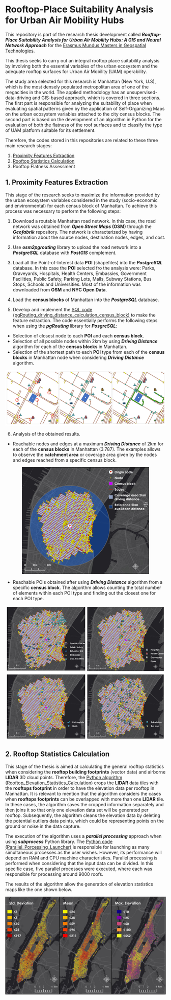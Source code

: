 # Rooftop-Place Suitability Analysis for Urban Air Mobility Hubs
This repository is part of the research thesis development called **_Rooftop-Place Suitability Analysis for Urban Air Mobility Hubs: A GIS and Neural Network Approach_** for the [Erasmus Mundus Masters in Geospatial Technologies](http://mastergeotech.info/).

This thesis seeks to carry out an integral rooftop place suitability analysis by involving both the essential variables of the urban ecosystem and the adequate rooftop surfaces for Urban Air Mobility (UAM) operability.

The study area selected for this research is Manhattan (New York, U.S), which is the most densely populated metropolitan area of one of the megacities in the world. The applied methodology has an unsupervised-data-driving and GIS-based approach, which is covered in three sections. The first part is responsible for analyzing the suitability of place when evaluating spatial patterns given by the application of Self-Organizing Maps on the urban ecosystem variables attached to the city census blocks. The second part is based on the development of an algorithm in Python for the evaluation of both the flatness of the roof surfaces and to classify the type of UAM platform suitable for its settlement.

Therefore, the codes stored in this repositories are related to these three main research stages:
1. [Proximity Features Extraction](#proximity)
2. [Rooftop Statistics Calculation](#roof_statistics)
3. Rooftop Flatness Assessment

<a name="proximity"></a>
## 1. Proximity Features Extraction

This stage of the research seeks to maximize the information provided by the urban ecosystem variables considered in the study (socio-economic and environmental) for each census block of Manhattan. To achieve this process was necessary to perform the following steps:
1. Download a routable Manhattan road network. In this case, the road network was obtained from **_Open Street Maps_ (OSM)**  through the **_Geofabrik_** repository. The network is characterized by having information about the source nodes, destination nodes, edges, and cost.

2. Use **_osm2pgrouting_** library to upload the road network into a **_PostgreSQL_** database with **_PostGIS_** complement.

3. Load all the Point-of-Interest data **POI** (shapefiles) into the **_PostgreSQL_** database. In this case the **POI** selected fro the analysis were: Parks, Graveyards, Hospitals, Health Centers, Embassies, Government Facilities, Public Safety, Parking Lots, Malls, Subway Stations, Bus Stops, Schools and Universities. Most of the information was downloaded from **OSM** and **NYC Open Data**.

4. Load the **census blocks** of Manhattan into the **_PostgreSQL_** database.

5. Develop and implement the [SQL code (pgRouting_driving_distance_calculation_census_block)](Code_Pgrouting_Driving_Distance_Calculation_Census_Blocks.sql) to make the feature extraction. The code essentially performs the following steps when using the **_pgRouting_** library for **_PosgreSQL_**:
-	Selection of closest node to each **POI** and each **census block**.
-	Selection of all possible nodes within 2km by using **_Driving Distance_** algorithm for each of the **census blocks** in Manhattan.
-	Selection of the shortest path to each **POI** type from each of the **census blocks** in Manhattan node when considering **_Driving Distance_** algorithm.

<p align="center">
 <img src="images\pgRouting_driving_distance_process.PNG">
</p>

6. Analysis of the obtained results.
- Reachable nodes and edges at a maximum **_Driving Distance_** of 2km for each of the **census blocks** in Manhattan (3.787). The examples allows to observe the **catchment area** or coverage area given by the nodes and edges reached from a specific census block.

<p align="center">
 <img src="images\driving_distance.jpg" width=400>
</p>

- Reachable POIs obtained after using **_Driving Distance_** algorithm from a specific **census block**. The algorithm allows counting the total number of elements within each POI type and finding out the closest one for each POI type.

<p align="center">
 <img src="images\Reachable_POIs.PNG" width=700>
</p>

<a name="roof_statistics"></a>
## 2. Rooftop Statistics Calculation

This stage of the thesis is aimed at calculating the general rooftop statistics when considering the **rooftop building footprints** (vector data) and airborne **LIDAR** 3D cloud points. Therefore, the [Python algorithm (Rooftop_Elevation_Statistics_Calculation)](Initial_Rooftop_Statistics_Calculation.py) crops the **LIDAR** data tiles with the **rooftops footprint** in order to have the elevation data per rooftop in Manhattan. It is relevant to mention that the algorithm considers the cases when **rooftops footprints** can be overlapped with more than one **LIDAR** tile. In these cases, the algorithm saves the cropped information separately and then joins it so that only one elevation data set will be generated per rooftop. Subsequently, the algorithm cleans the elevation data by deleting the potential outliers data points, which could be representing points on the ground or noise in the data capture.

The execution of the algorithm uses a **_parallel processing_** approach when using **_subprocess_** Python library. The [Python code (Parallel_Porcessing_Launcher)](Parallel_Processing_Launcher.py) is responsible for launching as many simultaneous processes as the user wishes. However, its performance will depend on RAM and CPU machine characteristics. Parallel processing is performed when considering that the input data can be divided. In this specific case, five parallel processes were executed, where each was responsible for processing around 9000 roofs. 

The results of the algorithm allow the generation of elevation statistics maps like the one shown below.

<p align="center">
 <img src="images\statistics.PNG" width=800>
</p>

